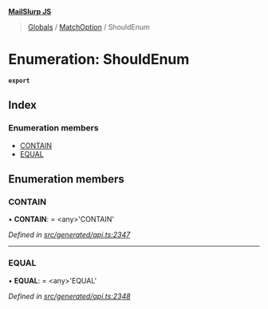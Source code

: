 **[MailSlurp JS](../README.md)**

> [Globals](../README.md) / [MatchOption](../modules/matchoption.md) / ShouldEnum

# Enumeration: ShouldEnum

**`export`** 

## Index

### Enumeration members

* [CONTAIN](matchoption.shouldenum.md#contain)
* [EQUAL](matchoption.shouldenum.md#equal)

## Enumeration members

### CONTAIN

•  **CONTAIN**:  = \<any>'CONTAIN'

*Defined in [src/generated/api.ts:2347](https://github.com/mailslurp/mailslurp-client/blob/a36d929/src/generated/api.ts#L2347)*

___

### EQUAL

•  **EQUAL**:  = \<any>'EQUAL'

*Defined in [src/generated/api.ts:2348](https://github.com/mailslurp/mailslurp-client/blob/a36d929/src/generated/api.ts#L2348)*
